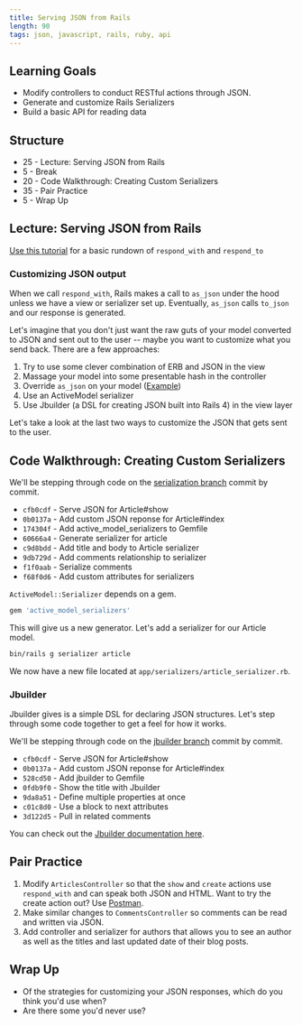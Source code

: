```yaml
---
title: Serving JSON from Rails
length: 90
tags: json, javascript, rails, ruby, api
---
```


## Learning Goals

* Modify controllers to conduct RESTful actions through JSON.
* Generate and customize Rails Serializers
* Build a basic API for reading data

## Structure

* 25 - Lecture: Serving JSON from Rails
* 5 - Break
* 20 - Code Walkthrough: Creating Custom Serializers
* 35 - Pair Practice
* 5 - Wrap Up

## Lecture: Serving JSON from Rails

[Use this tutorial][jslapi] for a basic rundown of `respond_with` and `respond_to`

[jslapi]: http://tutorials.jumpstartlab.com/topics/web_services/api.html

### Customizing JSON output

When we call `respond_with`, Rails makes a call to `as_json` under the hood unless we have a view or serializer set up. Eventually, `as_json` calls `to_json` and our response is generated.

Let's imagine that you don't just want the raw guts of your model converted to JSON and sent out to the user -- maybe you want to customize what you send back. There are a few approaches:

1. Try to use some clever combination of ERB and JSON in the view
2. Massage your model into some presentable hash in the controller
3. Override `as_json` on your model ([Example][as_json])
4. Use an ActiveModel serializer
5. Use Jbuilder (a DSL for creating JSON built into Rails 4) in the view layer

[as_json]: https://github.com/JumpstartLab/blogger_advanced/commit/085a9f6681feb3c3623042a9897f037abc6d6bf7

Let's take a look at the last two ways to customize the JSON that gets sent to the user.

## Code Walkthrough: Creating Custom Serializers

We'll be stepping through code on the [serialization branch](https://github.com/JumpstartLab/blogger_advanced/tree/serialization) commit by commit.

* `cfb0cdf` - Serve JSON for Article#show
* `0b0137a` - Add custom JSON reponse for Article#index
* `174304f` - Add active_model_serializers to Gemfile
* `60666a4` - Generate serializer for article
* `c9d8bdd` - Add title and body to Article serializer
* `9db729d` - Add comments relationship to serializer
* `f1f0aab` - Serialize comments
* `f68f0d6` - Add custom attributes for serializers

`ActiveModel::Serializer` depends on a gem.

```rb
gem 'active_model_serializers'
```

This will give us a new generator. Let's add a serializer for our Article model.

```sh
bin/rails g serializer article
```

We now have a new file located at `app/serializers/article_serializer.rb`.

### Jbuilder

Jbuilder gives is a simple DSL for declaring JSON structures. Let's step through some code together to get a feel for how it works.

We'll be stepping through code on the [jbuilder branch](https://github.com/JumpstartLab/blogger_advanced/tree/jbuilder) commit by commit.

* `cfb0cdf` - Serve JSON for Article#show
* `0b0137a` - Add custom JSON reponse for Article#index
* `528cd50` - Add jbuilder to Gemfile
* `0fdb9f0` - Show the title with Jbuilder
* `9da8a51` - Define multiple properties at once
* `c01c8d0` - Use a block to next attributes
* `3d122d5` - Pull in related comments

You can check out the [Jbuilder documentation here](https://github.com/rails/jbuilder).

## Pair Practice

1. Modify `ArticlesController` so that the `show` and `create` actions use `respond_with` and can speak both JSON and HTML. Want to try the create action out? Use [Postman](https://www.getpostman.com/).
2. Make similar changes to `CommentsController` so comments can be read and written via JSON.
3. Add controller and serializer for authors that allows you to see an author as well as the titles and last updated date of their blog posts.

## Wrap Up

* Of the strategies for customizing your JSON responses, which do you think you'd use when?
* Are there some you'd never use?
